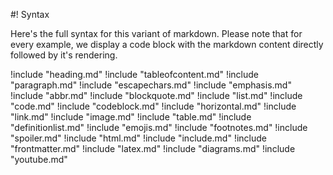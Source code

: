 #! Syntax

Here's the full syntax for this variant of markdown.
Please note that for every example, we display a code block with the markdown content directly followed by it's rendering.

!include "heading.md"
!include "tableofcontent.md"
!include "paragraph.md"
!include "escapechars.md"
!include "emphasis.md"
!include "abbr.md"
!include "blockquote.md"
!include "list.md"
!include "code.md"
!include "codeblock.md"
!include "horizontal.md"
!include "link.md"
!include "image.md"
!include "table.md"
!include "definitionlist.md"
!include "emojis.md"
!include "footnotes.md"
!include "spoiler.md"
!include "html.md"
!include "include.md"
!include "frontmatter.md"
!include "latex.md"
!include "diagrams.md"
!include "youtube.md"
